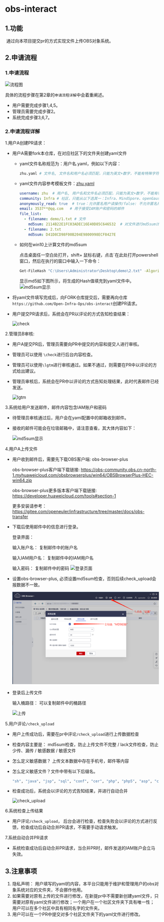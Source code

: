 # obs-interact

## 1.功能

​		通过向本项目提交pr的方式实现文件上传OBS对象系统。

## 2.申请流程

### 1.申请流程

<img src="assert/流程图.png" alt="流程图"/>

具体的流程步骤在第2章的`申请流程详解`中会着重阐述。

+ 用户需要完成步骤1,4,5。
+ 管理员需要完成步骤2。
+ 系统完成步骤3,6,7。

### 2.申请流程详解

1.用户A创建PR请求： 

+ 用户A需要fork本仓库，在对应社区下的文件夹创建yaml文件
  + yaml文件名称规范为：用户名.yaml，例如以下内容：

    ~~~bash
    zhu.yaml # 文件名, 文件名和用户名必须匹配，只能为英文+数字，不能有特殊字符，长度最长为15.
    ~~~

  + yaml文件内容参考模板文件：[zhu.yaml](https://github.com/Open-Infra-Ops/obs-interact/blob/main/assert/zhu.yaml)

    ~~~yaml
    username: zhu  # 用户名, 用户名和文件名必须匹配，只能为英文+数字，不能有特殊字符，长度最长为15
    community: Infra # 社区，只能从以下选其一：Infra、MindSpore、openGauss、openEuler、openLooKeng
    anonymously_read: true  # true：允许匿名用户读操作/false: 不允许匿名用户读操作
    email: 3537**@qq.com   # 用于接受IAM账户和密码的邮件
    file_list:
      - filename: demo/1.txt # 文件
        md5sum: 2114B22E1FC03ADEC16E40D85C646532  # 对文件进行md5sum计算
      - filename: 2.txt
        md5sum: D41D8CD98F00B204E9800998ECF8427E
    ~~~

  + 如何在win10上计算文件的md5sum

    点击桌面任一空白处打开，shift+ 鼠标右键，点击`在此处打开powershell窗口，然后在执行的窗口中输入一下命令： 

    ~~~bash
    Get-FileHash "C:\Users\Administrator\Desktop\demo\2.txt" -Algorithm MD5| Format-List
    ~~~

    显示md5如下图所示，将生成的Hash值填充到yaml文件中。
    <img src="assert/1666611329324.png" alt="md5sum显示"/>

+ 将yaml文件填写完成后，向FORK仓库提交后，需要再向仓库`https://github.com/Open-Infra-Ops/obs-interact`创建PR请求。

+ 用户提交PR请求后，系统会在PR以评论的方式告知检查结果：

  <img src="assert/check.png" alt="check"/>



2.管理员B审核:

+ 用户A提交PR后，管理员需要向PR中提交的内容和提交人进行审核。

+ 管理员可以使用 `\check`进行后台内容检查。

+ 管理员可以使用`\lgtm`进行审核通过。如果不通过，则需要在PR中以评论的方式给出建议。

+ 管理员审核后，系统会在PR中以评论的方式告知处理结果，此时代表邮件已经发送。

  <img src="assert/lgtm.png" alt="lgtm"/>



3.系统给用户发送邮件，邮件内容包含IAM账户和密码

+ 待管理员审核通过后，用户会在yaml配置中的邮箱收到邮件。

+ 接收的邮件可能会在垃圾邮箱中，请注意查看，其大体内容如下：

  <img src="assert/邮件.png" alt="md5sum显示"/>

4.用户A上传文件

+ 用户收到邮件后，需要先下载OBS客户端: obs-browser-plus

  obs-browser-plus客户端下载链接:   https://obs-community.obs.cn-north-1.myhuaweicloud.com/obsbrowserplus/win64/OBSBrowserPlus-HEC-win64.zip

  obs-browser-plus更多版本客户端下载链接:   https://developer.huaweicloud.com/tools#section-1

  更多安装请参考：https://gitee.com/openeuler/infrastructure/tree/master/docs/obs-transfer

+ 下载后使用邮件中的信息进行登录。

  登录界面：

  输入账户名： 复制邮件中的账户名

  输入IAM用户名： 复制邮件中的IAM用户名

  输入密码： 复制邮件中的密码  <img src="assert/1666611529115.png" alt="登录页面"/>

+ 设置obs-browser-plus, 必须设置md5sum检查，否则后续check_upload会报数据不一致。

  <img src="assert/客户端设置.png" alt="客户端设置"/>

+ 登录后上传文件

  输入桶路径： 可以复制邮件中的桶路径

  <img src="assert/上传.png" alt="上传"/>



5.用户评论`/check_upload`

- 用户上传成功后，需要在pr中评论`/check_upload`进行上传数据检查

- 检查内容主要是： md5sum检查，防止上传文件不完整 /  lack文件检查，防止少传、漏传 /  敏感数据 / 敏感文件

- 怎么定义敏感数据？ 上传文本数据中存在手机号，邮件等内容

- 怎么定义敏感文件？文件中带有以下后缀名。

  ~~~bash
  "sh", "java", "jsp", "sql", "conf", "cer", "php", "php5", "asp", "cgi", "aspx", "war", "bat","c", "cc", "cpp", "cs", "go", "lua", "perl", "pl", "py", "rb", "vb", "vbs", "vba", "h", "jar", "properties", "config", "class"
  ~~~

- 检查成功后，系统会以评论的方式告知结果，并进行自动合并

  <img src="assert/check_upload.png" alt="check_upload"/>

6.系统检查上传结果

+ 用户评论`/check_upload`， 后台会进行检查，检查失败会以评论的方式进行反馈，检查成功后自动合并PR请求，不需要手动请求触发。

7.系统自动合并PR请求

+ 系统检查成功后自动合并PR请求，当合并PR时，邮件发送的IAM账户会立马失效。

## 3.注意事项

1. 隐私声明： 用户填写的yaml的内容，本平台只能用于维护和管理用户的obs对象系统对应的文件夹，不会挪作他用。
2. 如果需要对原有上传的文件进行修改，在新提pr中不需要新创建yaml文件，只需要对原有yaml文件进行修改；一个用户在一个社区文件夹下具有唯一性； 用户可以在多个社区中具有相同名字的文件夹。
3. 用户可以在一个PR中提交对多个社区文件夹下的yaml文件进行修改。
